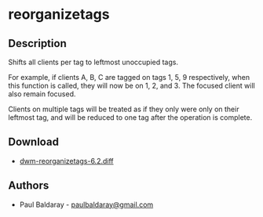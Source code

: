 reorganizetags
==============

Description
-----------

Shifts all clients per tag to leftmost unoccupied tags.

For example, if clients A, B, C are tagged on tags 1, 5, 9 respectively, when
this function is called, they will now be on 1, 2, and 3. The focused client
will also remain focused.

Clients on multiple tags will be treated as if they only were only on their
leftmost tag, and will be reduced to one tag after the operation is complete.

Download
--------
* [dwm-reorganizetags-6.2.diff]([dwm-reorganizetags-6.2.diff)

Authors
-------
* Paul Baldaray - <paulbaldaray@gmail.com>
